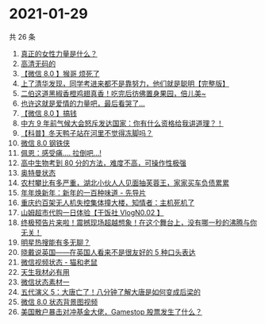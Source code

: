 # 2021-01-29

共 26 条

<!-- BEGIN ZHIHUVIDEO -->
<!-- 最后更新时间 Fri Jan 29 2021 15:12:29 GMT+0800 (CST) -->
1. [真正的女性力量是什么？](https://www.zhihu.com/zvideo/1337891076708487168)
1. [高清无码的](https://www.zhihu.com/zvideo/1338162255004385283)
1. [【微信 8.0 】猴哥 烦死了](https://www.zhihu.com/zvideo/1338154789239730176)
1. [上了清华发现，同学考进来都不是靠努力，他们就是聪明【完整版】](https://www.zhihu.com/zvideo/1338131204508700673)
1. [二伯这道黑椒香橙鸡翅真香！吃完后彷佛置身果园，倍儿美~](https://www.zhihu.com/zvideo/1338151390606991361)
1. [也许这就是爱情的力量吧，最后看哭了...](https://www.zhihu.com/zvideo/1337791505159467008)
1. [【微信 8.0 】搞钱](https://www.zhihu.com/zvideo/1338154576604504067)
1. [中方 9 年前气候大会怒斥发达国家：你有什么资格给我讲道理？！](https://www.zhihu.com/zvideo/1338456806340358145)
1. [【科普】冬天鸭子站在河里不觉得冻脚吗？](https://www.zhihu.com/zvideo/1338191284117950464)
1. [微信 8.0 钢铁侠](https://www.zhihu.com/zvideo/1338185639083831296)
1. [佩恩：感受痛.... 拉倒吧...!](https://www.zhihu.com/zvideo/1338187709010624512)
1. [高中生物考到 80 分的方法，难度不高，可操作性极强](https://www.zhihu.com/zvideo/1338282102702899200)
1. [奥特曼状态](https://www.zhihu.com/zvideo/1338090970864967680)
1. [农村攀比有多严重，湖北小伙人人见面抽芙蓉王，家家买车负债累累](https://www.zhihu.com/zvideo/1337874144806555651)
1. [年年焕新年：新年的一百种味道 - 先导片](https://www.zhihu.com/zvideo/1338254577687691265)
1. [重庆约百架无人机失控集体撞大楼，知情者：主机死机了](https://www.zhihu.com/zvideo/1337714121866133504)
1. [山姆超市代购一日体验【干饭社 VlogN0.02 】](https://www.zhihu.com/zvideo/1337485775484170242)
1. [终极预告片来啦！震撼现场超越想象！在这个舞台上，没有哪一秒的沸腾与你无关！](https://www.zhihu.com/zvideo/1337928059127926785)
1. [明星热搜能有多无聊？](https://www.zhihu.com/zvideo/1337796295423795200)
1. [晓戴说英国——在英国人看来不是很友好的 5 种口头表达](https://www.zhihu.com/zvideo/1336922332661862400)
1. [微信视频状态 - 猫和老鼠](https://www.zhihu.com/zvideo/1337855503197204480)
1. [天生我材必有用](https://www.zhihu.com/zvideo/1337831355095904257)
1. [微信状态素材一](https://www.zhihu.com/zvideo/1337794912717819905)
1. [五代演义 5：大唐亡了！八分钟了解大唐是如何变成后梁的](https://www.zhihu.com/zvideo/1337258346953261056)
1. [微信 8.0 状态背景图视频](https://www.zhihu.com/zvideo/1337715885717655552)
1. [美国散户暴击对冲基金大佬，Gamestop 股票发生了什么？](https://www.zhihu.com/zvideo/1337912272539865088)
<!-- END ZHIHUVIDEO -->
